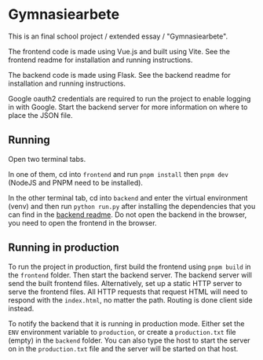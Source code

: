 # Gymnasiearbete
This is an final school project / extended essay / "Gymnasiearbete".

The frontend code is made using Vue.js and built using Vite. See the frontend readme for installation and running instructions.

The backend code is made using Flask. See the backend readme for installation and running instructions.

Google oauth2 credentials are required to run the project to enable logging in with Google. Start the backend server for more information on where to place the JSON file.

## Running

Open two terminal tabs.

In one of them, cd into `frontend` and run `pnpm install` then `pnpm dev` (NodeJS and PNPM need to be installed).

In the other terminal tab, cd into `backend` and enter the virtual environment (venv) and then run `python run.py` after installing the dependencies that you can find in the [backend readme](./backend/README.md). Do not open the backend in the browser, you need to open the frontend in the browser.

## Running in production
To run the project in production, first build the frontend using `pnpm build` in the `frontend` folder. Then start the backend server. The backend server will send the built frontend files. Alternatively, set up a static HTTP server to serve the frontend files. All HTTP requests that request HTML will need to respond with the `index.html`, no matter the path. Routing is done client side instead.

To notify the backend that it is running in production mode. Either set the `ENV` environment variable to `production`, or create a `production.txt` file (empty) in the `backend` folder. You can also type the host to start the server on in the `production.txt` file and the server will be started on that host.